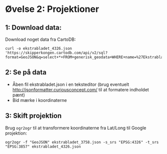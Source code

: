 # Øvelse 2: Projektioner

## 1: Download data: 

Download noget data fra CartoDB:

```
curl -o ekstrabladet_4326.json 'https://skipperkongen.cartodb.com/api/v2/sql?format=GeoJSON&q=select+*+FROM+generisk_geodata+WHERE+name=%27Ekstrabladet%27'
```

## 2: Se på data

* Åben fil ekstrabladet.json i en teksteditor (brug eventuelt http://jsonformatter.curiousconcept.com/ til at formatere indholdet pænt)
* Bid mærke i koordinaterne

## 3: Skift projektion

Brug `ogr2ogr` til at transformere koordinaterne fra Lat/Long til Google projektion:

```
ogr2ogr -f "GeoJSON" ekstrabladet_3758.json -s_srs "EPSG:4326" -t_srs "EPSG:3857" ekstrabladet_4326.json 
```